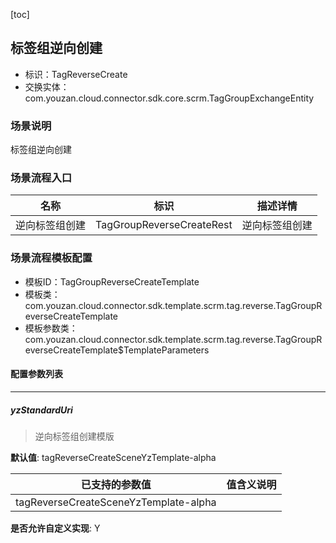 [toc]

## 标签组逆向创建
- 标识：TagReverseCreate
- 交换实体：com.youzan.cloud.connector.sdk.core.scrm.TagGroupExchangeEntity
### 场景说明
标签组逆向创建
### 场景流程入口

名称 | 标识 | 描述详情
---|---|---
逆向标签组创建 | TagGroupReverseCreateRest | 逆向标签组创建

### 场景流程模板配置
- 模板ID：TagGroupReverseCreateTemplate
- 模板类：com.youzan.cloud.connector.sdk.template.scrm.tag.reverse.TagGroupReverseCreateTemplate
- 模板参数类：com.youzan.cloud.connector.sdk.template.scrm.tag.reverse.TagGroupReverseCreateTemplate$TemplateParameters

#### 配置参数列表

---
##### yzStandardUri
> 逆向标签组创建模版

**默认值**: tagReverseCreateSceneYzTemplate-alpha

已支持的参数值 | 值含义说明
---|---
tagReverseCreateSceneYzTemplate-alpha | 

**是否允许自定义实现**: Y


